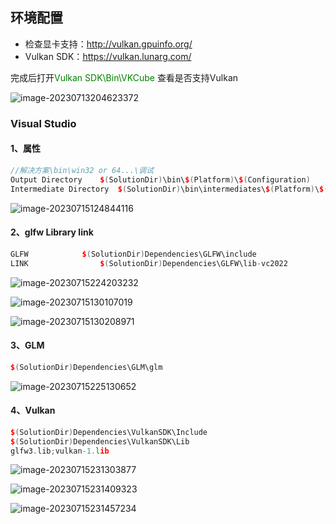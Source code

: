 ## 环境配置

-   检查显卡支持：http://vulkan.gpuinfo.org/
-   Vulkan SDK：https://vulkan.lunarg.com/

完成后打开<font color="green">Vulkan SDK\Bin\VKCube</font> 查看是否支持Vulkan

![image-20230713204623372](E:/dev/Typora-Note/Vulkan/00_Environment.assets/image-20230713204623372.png)

### Visual Studio

#### 1、属性

```CPP
//解决方案\bin\win32 or 64...\调试
Output Directory	$(SolutionDir)\bin\$(Platform)\$(Configuration)
Intermediate Directory	$(SolutionDir)\bin\intermediates\$(Platform)\$(Configuration)
```

![image-20230715124844116](E:/dev/Typora-Note/Vulkan/00_Environment.assets/image-20230715124844116.png)

#### 2、glfw Library link

```C++
GLFW			$(SolutionDir)Dependencies\GLFW\include
LINK    			$(SolutionDir)Dependencies\GLFW\lib-vc2022
```

![image-20230715224203232](E:/dev/Typora-Note/Vulkan/00_Environment.assets/image-20230715224203232.png)

![image-20230715130107019](E:/dev/Typora-Note/Vulkan/00_Environment.assets/image-20230715130107019.png)

![image-20230715130208971](E:/dev/Typora-Note/Vulkan/00_Environment.assets/image-20230715130208971.png)

#### 3、GLM

```C++
$(SolutionDir)Dependencies\GLM\glm
```

![image-20230715225130652](E:/dev/Typora-Note/Vulkan/00_Environment.assets/image-20230715225130652.png)

#### 4、Vulkan

```cpp
$(SolutionDir)Dependencies\VulkanSDK\Include
$(SolutionDir)Dependencies\VulkanSDK\Lib
glfw3.lib;vulkan-1.lib
```

![image-20230715231303877](E:/dev/Typora-Note/Vulkan/00_Environment.assets/image-20230715231303877.png)

![image-20230715231409323](E:/dev/Typora-Note/Vulkan/00_Environment.assets/image-20230715231409323.png)

![image-20230715231457234](E:/dev/Typora-Note/Vulkan/00_Environment.assets/image-20230715231457234.png)